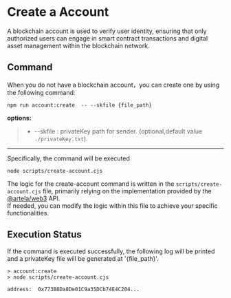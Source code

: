 # Create a Account

A blockchain account is used to verify user identity, ensuring that only authorized users can engage in smart contract
transactions and digital asset management within the blockchain network. 

## Command

When you do not have a blockchain account，you can create one by using the following command:

```shell
npm run account:create  -- --skfile {file_path}
```

**options:**

> * --skfile : privateKey path for sender. (optional,default value `./privateKey.txt`).
---

Specifically, the command will be executed
```shell
node scripts/create-account.cjs
```

The logic for the create-account command is written in the `scripts/create-account.cjs` file, primarily relying on the
implementation provided by the [@artela/web3](/develop/client/artela-web3.js) API.   
If needed, you can modify the logic within this file to achieve your specific functionalities.

## Execution Status

If the command is executed successfully, the following log will be printed and a privateKey file will be generated at '{file_path}'.
```shell
> account:create
> node scripts/create-account.cjs

address:  0x773B8Da8De01C9a35DCb74E4C204...
```